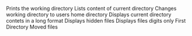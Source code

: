 Prints the working directory
Lists content of current directory
Changes working directory to users home directory
Displays current directory contets in a long format
Displays hidden files
Displays files digits only
First Directory
Moved files

